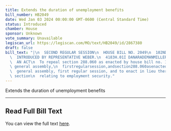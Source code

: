 ```yaml
---
title: Extends the duration of unemployment benefits
bill_number: HB2049
date: Wed Jan 03 2024 00:00:00 GMT-0600 (Central Standard Time)
status: Introduced
chamber: House
sponsor: Unknown
vote_summary: Unavailable
legiscan_url: https://legiscan.com/MO/text/HB2049/id/2867380
draft: false
bill_text: "|\n  SECOND REGULAR SESSION\n  HOUSE BILL NO. 2049\n  102ND GENERAL ASSEMBLY\n\
  \  INTRODUCED BY REPRESENTATIVE WEBER.\n  4183H.01I DANARADEMANMILLER,ChiefClerk\n\
  \  AN ACT\n  To repeal section 288.060 as enacted by house bill no. 150, ninety-eighth\
  \ general assembly,\n  firstregularsession,andsection288.060asenactedbyhousebillno.163,ninety-sixth\n\
  \  general assembly, first regular session, and to enact in lieu thereof one new\
  \ section\n  relating to employment security."
---
```

Extends the duration of unemployment benefits

---

## Read Full Bill Text

You can view the full text [here](https://legiscan.com/MO/text/HB2049/id/2867380).
